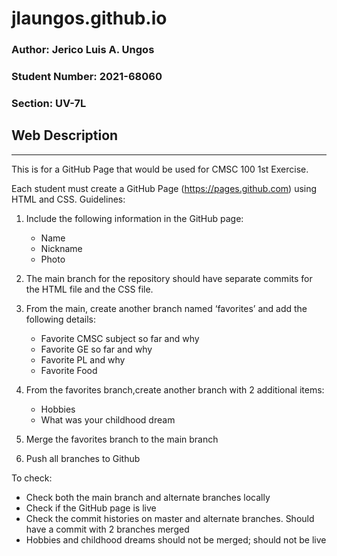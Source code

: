 # jlaungos.github.io
### Author: Jerico Luis A. Ungos
### Student Number: 2021-68060
### Section: UV-7L

## Web Description
---
This is for a GitHub Page that would be used for CMSC 100 1st Exercise.

Each student must create a GitHub Page (https://pages.github.com) using HTML and CSS. Guidelines:

1. Include the following information in the GitHub page:
    * Name
    * Nickname
    * Photo

2. The main branch for the repository should have separate commits for the HTML file and the CSS file.

3. From the main, create another branch named ‘favorites’ and add the following details:
    * Favorite CMSC subject so far and why
    * Favorite GE so far and why
    * Favorite PL and why
    * Favorite Food

4. From the favorites branch,create another branch with 2 additional items:
    * Hobbies
    * What was your childhood dream 

5. Merge the favorites branch to the main branch

6. Push all branches to Github

To check:
* Check both the main branch and alternate branches locally
* Check if the GitHub page is live
* Check the commit histories on master and alternate branches. Should have a commit with 2 branches merged
* Hobbies and childhood dreams should not be merged; should not be live
